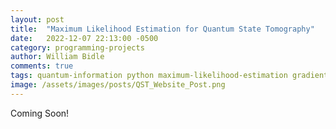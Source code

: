 ```yaml
---
layout: post
title:  "Maximum Likelihood Estimation for Quantum State Tomography"
date:   2022-12-07 22:13:00 -0500
category: programming-projects
author: William Bidle
comments: true
tags: quantum-information python maximum-likelihood-estimation gradient-descent quantum-state-tomography 
image: /assets/images/posts/QST_Website_Post.png
---
```


Coming Soon!